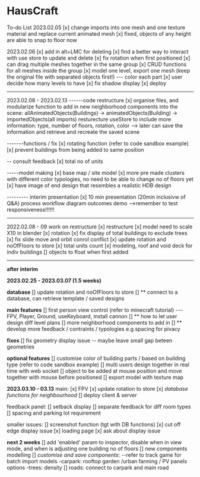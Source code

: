 # HausCraft

To-do List
2023.02.05
[x] change imports into one mesh and one texture material and replace current animated mesh
[x] fixed, objects of any height are able to snap to floor now

2023.02.06
[x] add in alt+LMC for deleting
[x] find a better way to interact with use store to update and delete
[x] fix rotation when first positioned
[x] can drag multiple meshes together in the same group
[x] CRUD functions for all meshes inside the group
[x] model one level, export one mesh (keep the original file with separated objects first!) --- color each part
[x] user decide how many levels to have
[x] fix shadow display
[x] deploy

---

2023.02.08 - 2023.02.13
------code restructure
[x] organise files, and modularize function to add in new neighborhood components into the scene:
allAnimatedObjects(Buildings) -> animatedObjects(Building) -> importedObjects(all imports)
resturecture useStore to include more information: type, number of floors, rotation, color --> later can save the information and retrieve and recreate the saved scene

-------functions / fix
[x] rotating function (refer to code sandbox example)
[x] prevent buildings from being added to same position

-- consult feedback
[x] total no of units

-----model making
[x] base map / site model
[x] more pre made clusters with different color typologies, no need to be able to change no of floors yet
[x] have image of end design that resembles a realistic HDB design

--------- interim presentation
[x] 10 min presentation (20min inclusivw of Q&A)
process workflow diagram
outcomes
demo
-->remember to test responsiveness!!!!!!

---

2022.02.08 - 09 work on restructure
[x] restructure
[x] model need to scale X10 in blender
[x] rotation
[x] fix display of total buildings to exclude trees
[x] fix slide move and orbit conrol conflict
[x] update rotation and noOfFloors to store
[x] total units count
[x] modeling, roof and void deck for indiv buildings
[] objects to float when first added

---

**after interim**

**2023.02.25 - 2023.03.07 (1.5 weeks)**

**database**
[] update rotation and noOfFloors to store
[] \*\* connect to a database, can retrieve template / saved designs

**main features**
[] first person view control (refer to minecraft tutorial) --- FPV, Player, Ground, useKeyboard, install cannon
[] \*\* how to let user design diff level plans
[] more neighborhood components to add in
[] \*\* develop more feedback / contraints / typologies e.g.spacing for pivacy

**fixes**
[] fix geometry display issue -- maybe leave small gap beteen geometries

**optional features**
[] customise color of building parts / based on building type (refer to code sandbox example)
[] multi users design together in real time with web socket
[] object to be added at mouse position and move together with mouse before positioned
[] export model with texture map

**2023.03.10 - 03.13**
main:
[x] FPV
[x] update rotation to store
[x] _database functions for neighbourhood_
[] deploy client & server

feedback panel:
[] setback display
[] separate feedback for diff room types
[] spacing and parking lot requirement

smaller issues:
[] screenshot function (tgt with DB functions)
[x] cut off edge display issue
[x] loading page
[x] ask about display issue

**next 2 weeks**
[] add 'enabled' param to inspector, disable when in view mode, and when is adjusting one building no of floors
[] new components modelling
[] _customise and save components_: --refer to track game for batch import models
-carpark: rooftop garden /urban farming / PV panels options
-trees: density
[] roads: connect to carpark and main road
